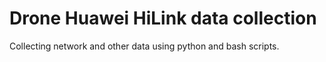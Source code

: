 # Drone Huawei HiLink data collection

Collecting network and other data using python and bash scripts.
